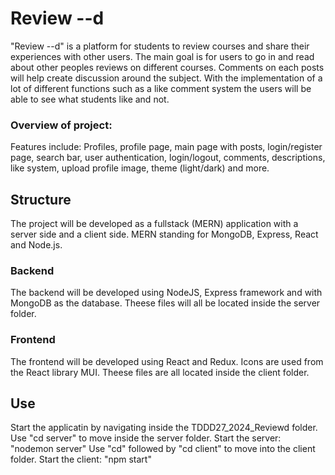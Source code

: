 # Review --d
"Review --d" is a platform for students to review courses and share their experiences with other users. The main goal is for users to go in and read about other peoples reviews on different courses. Comments on each posts will help create discussion around the subject. With the implementation of a lot of different functions such as a like comment system the users will be able to see what students like and not.

### Overview of project:
Features include: Profiles, profile page, main page with posts, login/register page, search bar, user authentication, login/logout, comments, descriptions, like system, upload profile image, theme (light/dark) and more.

## Structure
The project will be developed as a fullstack (MERN) application with a server side and a client side. MERN standing for MongoDB, Express, React and Node.js.

### Backend
The backend will be developed using NodeJS, Express framework and with MongoDB as the database. Theese files will all be located inside the server folder.

### Frontend
The frontend will be developed using React and Redux. Icons are used from the React library MUI. Theese files are all located inside the client folder. 

## Use
Start the applicatin by navigating inside the TDDD27_2024_Reviewd folder. Use "cd server" to move inside the server folder. Start the server: "nodemon server"
Use "cd" followed by "cd client" to move into the client folder. Start the client: "npm start"
